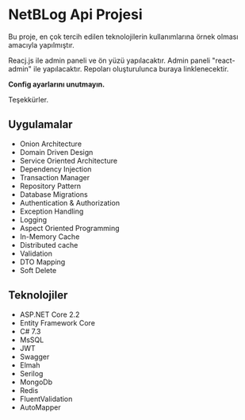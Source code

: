# NetBLog Api Projesi
Bu proje, en çok tercih edilen teknolojilerin kullanımlarına örnek olması amacıyla yapılmıştır.

Reacj.js ile admin paneli ve ön yüzü yapılacaktır. Admin paneli "react-admin" ile yapılacaktır. Repoları oluşturulunca buraya linklenecektir.

**Config ayarlarını unutmayın.**

Teşekkürler.


## Uygulamalar
* Onion Architecture
* Domain Driven Design
* Service Oriented Architecture
* Dependency Injection
* Transaction Manager
* Repository Pattern
* Database Migrations
* Authentication & Authorization
* Exception Handling
* Logging
* Aspect Oriented Programming
* In-Memory Cache
* Distributed cache
* Validation
* DTO Mapping
* Soft Delete

## Teknolojiler
* ASP.NET Core 2.2
* Entity Framework Core
* C# 7.3
* MsSQL
* JWT
* Swagger
* Elmah
* Serilog
* MongoDb
* Redis
* FluentValidation
* AutoMapper
